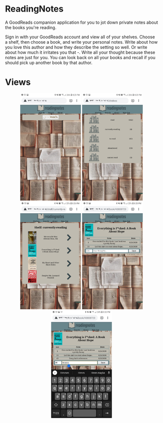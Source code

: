 # ReadingNotes

A GoodReads companion application for you to jot down private notes about the books you're reading.

Sign in with your GoodReads account and view all of your shelves. Choose a shelf, then choose a book, and write your personal notes. Write about how you love this author and how they describe the setting so well. Or write about how much it irritates you that -. Write all your thought because these notes are just for you. You can look back on all your books and recall if you should pick up another book by that author.

# Views

<center>
<img width=200 src="./DOCUMENTS/images/Signin.jpg"/>
<img width=200 src="./DOCUMENTS/images/Shelves.jpg"/>
<img width=200 src="./DOCUMENTS/images/Shelf.jpg"/>
<img width=200 src="./DOCUMENTS/images/Book.jpg"/>
<img width=200 src="./DOCUMENTS/images/BookTyping.jpg"/>
</center>
